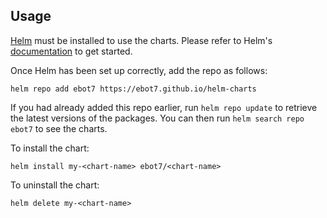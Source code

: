 ## Usage

[Helm](https://helm.sh) must be installed to use the charts.  Please refer to
Helm's [documentation](https://helm.sh/docs) to get started.

Once Helm has been set up correctly, add the repo as follows:

```
helm repo add ebot7 https://ebot7.github.io/helm-charts
```

If you had already added this repo earlier, run `helm repo update` to retrieve
the latest versions of the packages.  You can then run `helm search repo
ebot7` to see the charts.

To install the <chart-name> chart:

    helm install my-<chart-name> ebot7/<chart-name>

To uninstall the chart:

    helm delete my-<chart-name>
